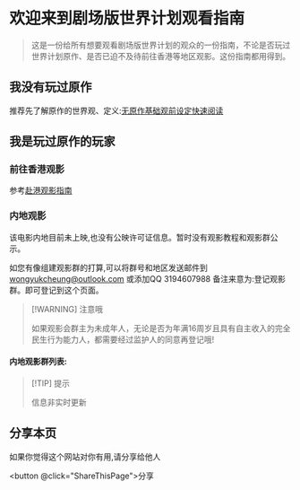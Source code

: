 # 欢迎来到剧场版世界计划观看指南

> 这是一份给所有想要观看剧场版世界计划的观众的一份指南，不论是否玩过世界计划原作、是否已迫不及待前往香港等地区观影。这份指南都用得到。

## 我没有玩过原作

推荐先了解原作的世界观、定义:[无原作基础观前设定快速阅读](/fastibh)

## 我是玩过原作的玩家

### 前往香港观影

参考[赴港观影指南](/to-hk)

### 内地观影

该电影内地目前未上映,也没有公映许可证信息。暂时没有观影教程和观影群公示。

如您有像组建观影群的打算,可以将群号和地区发送邮件到[wongyukcheung@outlook.com](mailto:晚江右海<wongyukcheung@outlook.com>?subject=申请观影群展示&body=我是[更改成您的CN]%2C我想组建[要组建观影会的区域]区域的观影群%2C群号是%3A[群号]%2C该群号是[QQ/Discord/其他平台]群号。) 或添加QQ 3194607988 备注来意为:登记观影群。即可登记到这个页面。

> [!WARNING] 注意哦
> 
> 如果观影会群主为未成年人，无论是否为年满16周岁且具有自主收入的完全民生行为能力人，都需要经过监护人的同意再登记哦!

#### 内地观影群列表:

> [!TIP] 提示
> 
> 信息非实时更新

## 分享本页

如果你觉得这个网站对你有用,请分享给他人

<button @click="ShareThisPage">分享</button>

<script setup>
import { useShare } from '@vueuse/core'
const { share } = useShare()
const ShareThisPage = () => {
 share({
 title: '剧场版世界计划观影指南',
 text: '收下这份剧场版观影指南,Hello SEKAI!',
 url: location.href,
 })
}
</script>